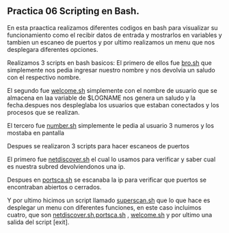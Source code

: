 ## Practica 06 Scripting en Bash.

En esta praactica realizamos diferentes codigos en bash para visualizar su funcionamiento como el recibir datos de entrada y mostrarlos en variables y tambien un escaneo de puertos y por ultimo realizamos un menu que nos desplegara diferentes opciones.

Realizamos 3 scripts en bash basicos:
El primero de ellos fue [bro.sh](./bro.sh) que  simplemente nos pedia ingresar nuestro nombre y  nos  devolvia un saludo con el respectivo nombre.

El segundo fue [welcome.sh](./welcome.sh)  simplemente con  el nombre de usuario que se almacena en laa variable de $LOGNAME nos genera un saludo  y  la  fecha.despues nos despleglaba los  usuarios que estaban  conectados  y los  procesos que se realizan.

El tercero fue [number.sh](./number.sh) simplemente le pedia al usuario 3 numeros y los mostaba en pantalla 

Despues se realizaron 3 scripts para hacer escaneos de puertos

El primero fue  [netdiscover.sh](./netdiscover.sh) el cual lo usamos para verificar y saber cual es nuestra subred devolviendonos una ip.

Despues en [portsca.sh](./portscanv1.sh) se escanaba la ip para verificar que puertos se encontraban abiertos o cerrados.

Y por ultimo hicimos un script llamado [superscan.sh](./superscan.sh) que lo que hace es desplegar  un menu con  diferentes funciones, en este caso incluimos cuatro, que son [netdiscover.sh](./netdiscover.sh),[portsca.sh](./portscanv1.sh) ,  [welcome.sh](./welcome.sh) y por ultimo una salida del  script [exit].